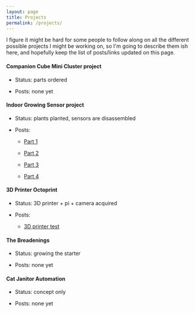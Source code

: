 ```yaml
---
layout: page
title: Projects
permalink: /projects/
---
```


I figure it might be hard for some people to follow along on all the different possible projects I might be working on, so I'm going to describe them ish here, and hopefully keep the list of posts/links updated on this page.


#### Companion Cube Mini Cluster project





	
  * Status: parts ordered

	
  * Posts: none yet




#### Indoor Growing Sensor project





	
  * Status: plants planted, sensors are disassembled

	
  * Posts:

	
    * [Part 1](http://blog.shh.sh/2018/02/11/indoor-growing-project-part-1/)

	
    * [Part 2](http://blog.shh.sh/2018/02/25/indoor-growing-project-part-2/)

	
    * [Part 3](http://blog.shh.sh/2018/02/27/indoor-growing-project-part-3/)

	
    * [Part 4](http://blog.shh.sh/2018/03/01/indoor-growing-project-part-4/)







#### 3D Printer Octoprint





	
  * Status: 3D printer + pi + camera acquired

	
  * Posts:

	
    * [3D printer test](http://blog.shh.sh/2018/03/03/new-3d-printer/)







#### The Breadenings





	
  * Status: growing the starter

	
  * Posts: none yet




#### Cat Janitor Automation





	
  * Status: concept only

	
  * Posts: none yet


